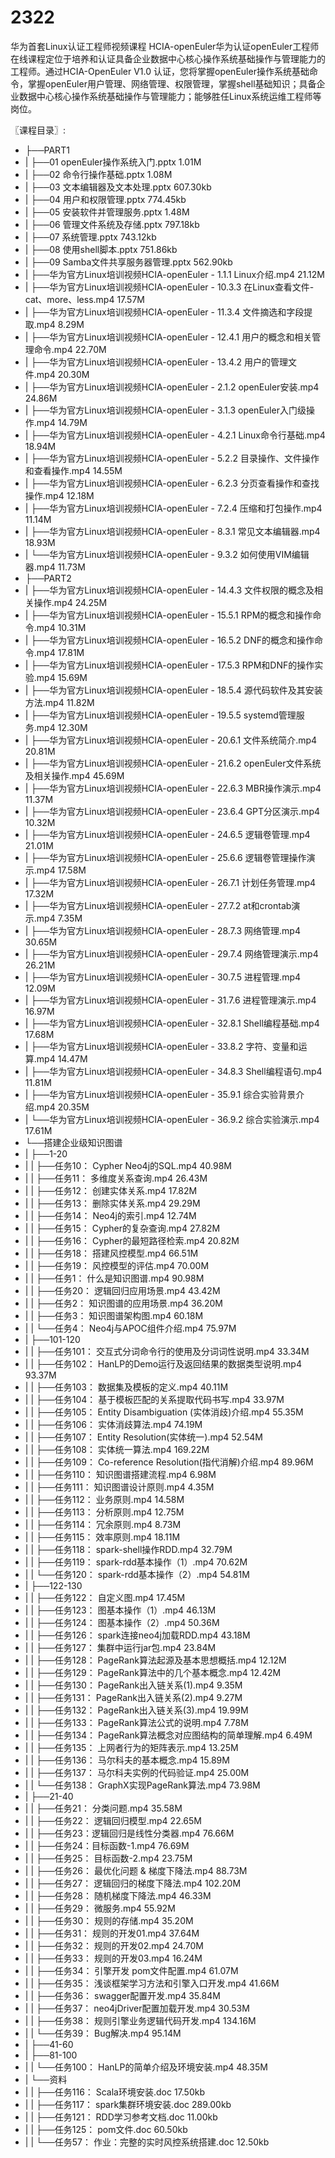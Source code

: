 # 2322
华为首套Linux认证工程师视频课程
HCIA-openEuler华为认证openEuler工程师在线课程定位于培养和认证具备企业数据中心核心操作系统基础操作与管理能力的工程师。通过HCIA-OpenEuler V1.0 认证，您将掌握openEuler操作系统基础命令，掌握openEuler用户管理、网络管理、权限管理，掌握shell基础知识；具备企业数据中心核心操作系统基础操作与管理能力；能够胜任Linux系统运维工程师等岗位。

〖课程目录〗:

- ├──PART1  
- |   ├──01 openEuler操作系统入门.pptx  1.01M
- |   ├──02 命令行操作基础.pptx  1.08M
- |   ├──03 文本编辑器及文本处理.pptx  607.30kb
- |   ├──04 用户和权限管理.pptx  774.45kb
- |   ├──05 安装软件并管理服务.pptx  1.48M
- |   ├──06 管理文件系统及存储.pptx  797.18kb
- |   ├──07 系统管理.pptx  743.12kb
- |   ├──08 使用shell脚本.pptx  751.86kb
- |   ├──09 Samba文件共享服务器管理.pptx  562.90kb
- |   ├──华为官方Linux培训视频HCIA-openEuler - 1.1.1 Linux介绍.mp4  21.12M
- |   ├──华为官方Linux培训视频HCIA-openEuler - 10.3.3 在Linux查看文件-cat、more、less.mp4  17.57M
- |   ├──华为官方Linux培训视频HCIA-openEuler - 11.3.4 文件摘选和字段提取.mp4  8.29M
- |   ├──华为官方Linux培训视频HCIA-openEuler - 12.4.1 用户的概念和相关管理命令.mp4  22.70M
- |   ├──华为官方Linux培训视频HCIA-openEuler - 13.4.2 用户的管理文件.mp4  20.30M
- |   ├──华为官方Linux培训视频HCIA-openEuler - 2.1.2 openEuler安装.mp4  24.86M
- |   ├──华为官方Linux培训视频HCIA-openEuler - 3.1.3 openEuler入门级操作.mp4  14.79M
- |   ├──华为官方Linux培训视频HCIA-openEuler - 4.2.1 Linux命令行基础.mp4  18.94M
- |   ├──华为官方Linux培训视频HCIA-openEuler - 5.2.2 目录操作、文件操作和查看操作.mp4  14.55M
- |   ├──华为官方Linux培训视频HCIA-openEuler - 6.2.3 分页查看操作和查找操作.mp4  12.18M
- |   ├──华为官方Linux培训视频HCIA-openEuler - 7.2.4 压缩和打包操作.mp4  11.14M
- |   ├──华为官方Linux培训视频HCIA-openEuler - 8.3.1 常见文本编辑器.mp4  18.93M
- |   └──华为官方Linux培训视频HCIA-openEuler - 9.3.2 如何使用VIM编辑器.mp4  11.73M
- ├──PART2  
- |   ├──华为官方Linux培训视频HCIA-openEuler - 14.4.3 文件权限的概念及相关操作.mp4  24.25M
- |   ├──华为官方Linux培训视频HCIA-openEuler - 15.5.1 RPM的概念和操作命令.mp4  10.31M
- |   ├──华为官方Linux培训视频HCIA-openEuler - 16.5.2 DNF的概念和操作命令.mp4  17.81M
- |   ├──华为官方Linux培训视频HCIA-openEuler - 17.5.3 RPM和DNF的操作实验.mp4  15.69M
- |   ├──华为官方Linux培训视频HCIA-openEuler - 18.5.4 源代码软件及其安装方法.mp4  11.82M
- |   ├──华为官方Linux培训视频HCIA-openEuler - 19.5.5 systemd管理服务.mp4  12.30M
- |   ├──华为官方Linux培训视频HCIA-openEuler - 20.6.1 文件系统简介.mp4  20.81M
- |   ├──华为官方Linux培训视频HCIA-openEuler - 21.6.2 openEuler文件系统及相关操作.mp4  45.69M
- |   ├──华为官方Linux培训视频HCIA-openEuler - 22.6.3 MBR操作演示.mp4  11.37M
- |   ├──华为官方Linux培训视频HCIA-openEuler - 23.6.4 GPT分区演示.mp4  10.32M
- |   ├──华为官方Linux培训视频HCIA-openEuler - 24.6.5 逻辑卷管理.mp4  21.01M
- |   ├──华为官方Linux培训视频HCIA-openEuler - 25.6.6 逻辑卷管理操作演示.mp4  17.58M
- |   ├──华为官方Linux培训视频HCIA-openEuler - 26.7.1 计划任务管理.mp4  17.32M
- |   ├──华为官方Linux培训视频HCIA-openEuler - 27.7.2 at和crontab演示.mp4  7.35M
- |   ├──华为官方Linux培训视频HCIA-openEuler - 28.7.3 网络管理.mp4  30.65M
- |   ├──华为官方Linux培训视频HCIA-openEuler - 29.7.4 网络管理演示.mp4  26.21M
- |   ├──华为官方Linux培训视频HCIA-openEuler - 30.7.5 进程管理.mp4  12.09M
- |   ├──华为官方Linux培训视频HCIA-openEuler - 31.7.6 进程管理演示.mp4  16.97M
- |   ├──华为官方Linux培训视频HCIA-openEuler - 32.8.1 Shell编程基础.mp4  17.68M
- |   ├──华为官方Linux培训视频HCIA-openEuler - 33.8.2 字符、变量和运算.mp4  14.47M
- |   ├──华为官方Linux培训视频HCIA-openEuler - 34.8.3 Shell编程语句.mp4  11.81M
- |   ├──华为官方Linux培训视频HCIA-openEuler - 35.9.1 综合实验背景介绍.mp4  20.35M
- |   └──华为官方Linux培训视频HCIA-openEuler - 36.9.2 综合实验演示.mp4  17.61M
- └──搭建企业级知识图谱  
- |   ├──1-20  
- |   |   ├──任务10： Cypher Neo4j的SQL.mp4  40.98M
- |   |   ├──任务11： 多维度关系查询.mp4  26.43M
- |   |   ├──任务12： 创建实体关系.mp4  17.82M
- |   |   ├──任务13： 删除实体关系.mp4  29.29M
- |   |   ├──任务14： Neo4j的索引.mp4  12.74M
- |   |   ├──任务15： Cypher的复杂查询.mp4  27.82M
- |   |   ├──任务16： Cypher的最短路径检索.mp4  20.82M
- |   |   ├──任务18： 搭建风控模型.mp4  66.51M
- |   |   ├──任务19： 风控模型的评估.mp4  70.00M
- |   |   ├──任务1： 什么是知识图谱.mp4  90.98M
- |   |   ├──任务20： 逻辑回归应用场景.mp4  43.42M
- |   |   ├──任务2： 知识图谱的应用场景.mp4  36.20M
- |   |   ├──任务3： 知识图谱架构图.mp4  60.18M
- |   |   └──任务4： Neo4j与APOC组件介绍.mp4  75.97M
- |   ├──101-120  
- |   |   ├──任务101： 交互式分词命令行的使用及分词词性说明.mp4  33.34M
- |   |   ├──任务102： HanLP的Demo运行及返回结果的数据类型说明.mp4  93.37M
- |   |   ├──任务103： 数据集及模板的定义.mp4  40.11M
- |   |   ├──任务104： 基于模板匹配的关系提取代码书写.mp4  33.97M
- |   |   ├──任务105： Entity Disambiguation (实体消歧)介绍.mp4  55.35M
- |   |   ├──任务106： 实体消歧算法.mp4  74.19M
- |   |   ├──任务107： Entity Resolution(实体统一).mp4  52.54M
- |   |   ├──任务108： 实体统一算法.mp4  169.22M
- |   |   ├──任务109： Co-reference Resolution(指代消解)介绍.mp4  89.96M
- |   |   ├──任务110： 知识图谱搭建流程.mp4  6.98M
- |   |   ├──任务111： 知识图谱设计原则.mp4  4.35M
- |   |   ├──任务112： 业务原则.mp4  14.58M
- |   |   ├──任务113： 分析原则.mp4  12.75M
- |   |   ├──任务114： 冗余原则.mp4  8.73M
- |   |   ├──任务115： 效率原则.mp4  18.11M
- |   |   ├──任务118： spark-shell操作RDD.mp4  32.79M
- |   |   ├──任务119： spark-rdd基本操作（1）.mp4  70.62M
- |   |   └──任务120： spark-rdd基本操作（2）.mp4  54.81M
- |   ├──122-130  
- |   |   ├──任务122： 自定义图.mp4  17.45M
- |   |   ├──任务123： 图基本操作（1）.mp4  46.13M
- |   |   ├──任务124： 图基本操作（2）.mp4  50.36M
- |   |   ├──任务126： spark连接neo4j加载RDD.mp4  43.18M
- |   |   ├──任务127： 集群中运行jar包.mp4  23.84M
- |   |   ├──任务128： PageRank算法起源及基本思想概括.mp4  12.12M
- |   |   ├──任务129： PageRank算法中的几个基本概念.mp4  12.42M
- |   |   ├──任务130： PageRank出入链关系(1).mp4  9.35M
- |   |   ├──任务131： PageRank出入链关系(2).mp4  9.27M
- |   |   ├──任务132： PageRank出入链关系(3).mp4  19.99M
- |   |   ├──任务133： PageRank算法公式的说明.mp4  7.78M
- |   |   ├──任务134： PageRank算法概念对应图结构的简单理解.mp4  6.49M
- |   |   ├──任务135： 上网者行为的矩阵表示.mp4  13.25M
- |   |   ├──任务136： 马尔科夫的基本概念.mp4  15.89M
- |   |   ├──任务137： 马尔科夫实例的代码验证.mp4  25.00M
- |   |   └──任务138： GraphX实现PageRank算法.mp4  73.98M
- |   ├──21-40  
- |   |   ├──任务21： 分类问题.mp4  35.58M
- |   |   ├──任务22： 逻辑回归模型.mp4  22.65M
- |   |   ├──任务23：逻辑回归是线性分类器.mp4  76.66M
- |   |   ├──任务24：目标函数-1.mp4  76.69M
- |   |   ├──任务25： 目标函数-2.mp4  23.75M
- |   |   ├──任务26： 最优化问题 & 梯度下降法.mp4  88.73M
- |   |   ├──任务27： 逻辑回归的梯度下降法.mp4  102.20M
- |   |   ├──任务28： 随机梯度下降法.mp4  46.33M
- |   |   ├──任务29： 微服务.mp4  55.92M
- |   |   ├──任务30： 规则的存储.mp4  35.20M
- |   |   ├──任务31： 规则的开发01.mp4  37.64M
- |   |   ├──任务32： 规则的开发02.mp4  24.70M
- |   |   ├──任务33： 规则的开发03.mp4  16.24M
- |   |   ├──任务34： 引擎开发 pom文件配置.mp4  61.07M
- |   |   ├──任务35： 浅谈框架学习方法和引擎入口开发.mp4  41.66M
- |   |   ├──任务36： swagger配置开发.mp4  35.84M
- |   |   ├──任务37： neo4jDriver配置加载开发.mp4  30.53M
- |   |   ├──任务38： 规则引擎业务逻辑代码开发.mp4  134.16M
- |   |   └──任务39： Bug解决.mp4  95.14M
- |   ├──41-60  
- |   ├──81-100  
- |   |   └──任务100： HanLP的简单介绍及环境安装.mp4  48.35M
- |   └──资料  
- |   |   ├──任务116： Scala环境安装.doc  17.50kb
- |   |   ├──任务117： spark集群环境安装.doc  289.00kb
- |   |   ├──任务121： RDD学习参考文档.doc  11.00kb
- |   |   ├──任务125： pom文件.doc  60.50kb
- |   |   └──任务57： 作业：完整的实时风控系统搭建.doc  12.50kb
